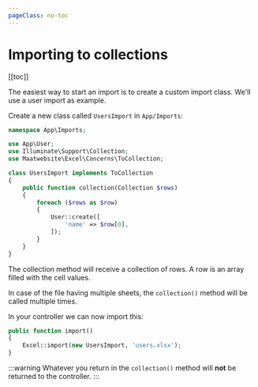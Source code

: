 ```yaml
---
pageClass: no-toc
---
```


# Importing to collections

[[toc]]

The easiest way to start an import is to create a custom import class. We'll use a user import as example.

Create a new class called `UsersImport` in `App/Imports`:

```php
namespace App\Imports;

use App\User;
use Illuminate\Support\Collection;
use Maatwebsite\Excel\Concerns\ToCollection;

class UsersImport implements ToCollection
{
    public function collection(Collection $rows)
    {
        foreach ($rows as $row) 
        {
            User::create([
                'name' => $row[0],
            ]);
        }
    }
}
```

The collection method will receive a collection of rows. A row is an array filled with the cell values. 

In case of the file having multiple sheets, the `collection()` method will be called multiple times.

In your controller we can now import this:

```php
public function import() 
{
    Excel::import(new UsersImport, 'users.xlsx');
}
```

:::warning
Whatever you return in the `collection()` method will **not** be returned to the controller.
:::
